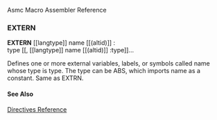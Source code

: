 Asmc Macro Assembler Reference

### EXTERN

**EXTERN** [[langtype]] name [[(altid)]] :<br>
   type [[, [[langtype]] name [[(altid)]] :type]]...


Defines one or more external variables, labels, or symbols called name whose type is type. The type can be ABS, which imports name as a constant. Same as EXTRN.

#### See Also

[Directives Reference](readme.md)